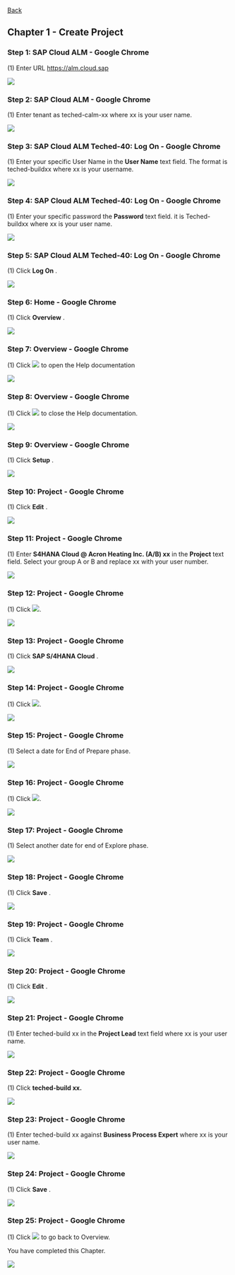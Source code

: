 [Back](/README.md)

## Chapter 1 \- Create Project

### Step 1: SAP Cloud ALM - Google Chrome



\(1\) Enter URL https://alm.cloud.sap

![](Markdown_files/img_0.png)



### Step 2: SAP Cloud ALM - Google Chrome



\(1\) Enter tenant as teched\-calm\-xx where xx is your user name.

![](Markdown_files/img_000.png)



### Step 3: SAP Cloud ALM Teched-40: Log On - Google Chrome



\(1\) Enter your specific User Name in the  **User Name**  text field. The format is teched\-buildxx where xx is your username.

![](Markdown_files/img_001.png)



### Step 4: SAP Cloud ALM Teched-40: Log On - Google Chrome



\(1\) Enter your specific password the  **Password**  text field. it is Teched\-buildxx where xx is your user name.

![](Markdown_files/img_002.png)



### Step 5: SAP Cloud ALM Teched-40: Log On - Google Chrome



\(1\) Click  **Log On** .

![](Markdown_files/img_003.png)



### Step 6: Home - Google Chrome



\(1\) Click  **Overview** .

![](Markdown_files/img_004.png)



### Step 7: Overview - Google Chrome



\(1\) Click  ![](Markdown_files/fieldicon.png) to open the Help documentation

 

![](Markdown_files/img_005.png)



### Step 8: Overview - Google Chrome



\(1\) Click  ![](Markdown_files/fieldicon00.png) to close the Help documentation.

![](Markdown_files/img_006.png)



### Step 9: Overview - Google Chrome



\(1\) Click  **Setup** .

![](Markdown_files/img_007.png)



### Step 10: Project - Google Chrome



\(1\) Click  **Edit** .

![](Markdown_files/img_008.png)



### Step 11: Project - Google Chrome



\(1\) Enter  **S4HANA Cloud &#64; Acron Heating Inc. \(A/B\) xx**  in the  **Project**  text field. Select your group A or B and replace xx with your user number.

![](Markdown_files/img_009.png)



### Step 12: Project - Google Chrome



\(1\) Click  ![](Markdown_files/fieldicon01.png).

![](Markdown_files/img_010.png)



### Step 13: Project - Google Chrome



\(1\) Click  **SAP S/4HANA Cloud** .

![](Markdown_files/img_011.png)



### Step 14: Project - Google Chrome



\(1\) Click  ![](Markdown_files/fieldicon_10.png).

![](Markdown_files/img_012.png)



### Step 15: Project - Google Chrome



\(1\) Select a date for End of Prepare phase.

![](Markdown_files/img_013.png)



### Step 16: Project - Google Chrome



\(1\) Click  ![](Markdown_files/fieldicon_16.png).

![](Markdown_files/img_014.png)



### Step 17: Project - Google Chrome



\(1\) Select another date for end of Explore phase.

![](Markdown_files/img_015.png)



### Step 18: Project - Google Chrome



\(1\) Click  **Save** .

![](Markdown_files/img_016.png)



### Step 19: Project - Google Chrome



\(1\) Click  **Team** .

![](Markdown_files/img_017.png)



### Step 20: Project - Google Chrome



\(1\) Click  **Edit** .

![](Markdown_files/img_018.png)



### Step 21: Project - Google Chrome



\(1\) Enter teched\-build xx in the  **Project Lead**  text field where xx is your user name.

![](Markdown_files/img_019.png)



### Step 22: Project - Google Chrome



\(1\) Click  **teched\-build xx.** 

![](Markdown_files/img_020.png)



### Step 23: Project - Google Chrome



\(1\) Enter teched\-build xx against  **Business Process Expert** where xx is your user name.

 

![](Markdown_files/img_021.png)



### Step 24: Project - Google Chrome



\(1\) Click  **Save** .

![](Markdown_files/img_022.png)



### Step 25: Project - Google Chrome



\(1\) Click  ![](Markdown_files/fieldicon02.png) to go back to Overview. 

 

You have completed this Chapter.

![](Markdown_files/img_023.png)



